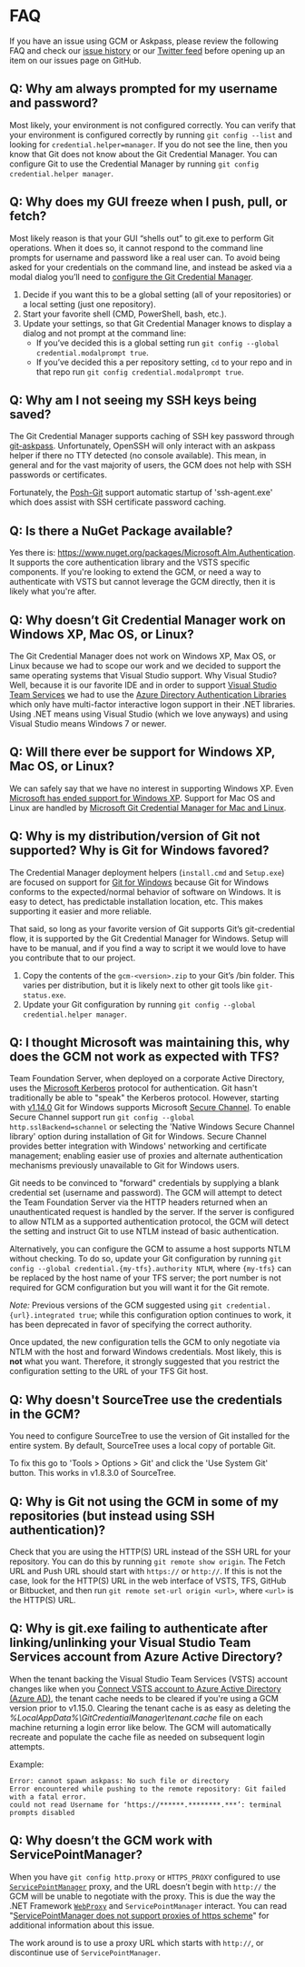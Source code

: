 # FAQ

If you have an issue using GCM or Askpass, please review the following FAQ and check our [issue history](https://github.com/Microsoft/Git-Credential-Manager-for-Windows/issues) or our [Twitter feed](https://twitter.com/microsoftgit) before opening up an item on our issues page on GitHub.

## Q: Why am always prompted for my username and password?

Most likely, your environment is not configured correctly.
You can verify that your environment is configured correctly by running `git config --list` and looking for `credential.helper=manager`.
If you do not see the line, then you know that Git does not know about the Git Credential Manager.
You can configure Git to use the Credential Manager by running `git config credential.helper manager`.

## Q: Why does my GUI freeze when I push, pull, or fetch?

Most likely reason is that your GUI “shells out” to git.exe to perform Git operations.
When it does so, it cannot respond to the command line prompts for username and password like a real user can.
To avoid being asked for your credentials on the command line, and instead be asked via a modal dialog you’ll need to [configure the Git Credential Manager](Configuration.md#modalprompt).

1. Decide if you want this to be a global setting (all of your repositories) or a local setting (just one repository).
2. Start your favorite shell (CMD, PowerShell, bash, etc.).
3. Update your settings, so that Git Credential Manager knows to display a dialog and not prompt at the command line:
   * If you’ve decided this is a global setting run `git config --global credential.modalprompt true`.
   * If you’ve decided this a per repository setting, `cd` to your repo and in that repo run `git config credential.modalprompt true`.

## Q: Why am I not seeing my SSH keys being saved?

The Git Credential Manager supports caching of SSH key password through [git-askpass](Askpass.md).
Unfortunately, OpenSSH will only interact with an askpass helper if there no TTY detected (no console available).
This mean, in general and for the vast majority of users, the GCM does not help with SSH passwords or certificates.

Fortunately, the [Posh-Git](https://github.com/dahlbyk/posh-git) support automatic startup of 'ssh-agent.exe' which does assist with SSH certificate password caching.

## Q: Is there a NuGet Package available?

Yes there is: <https://www.nuget.org/packages/Microsoft.Alm.Authentication>.
It supports the core authentication library and the VSTS specific components.
If you're looking to extend the GCM, or need a way to authenticate with VSTS but cannot leverage the GCM directly, then it is likely what you're after.

## Q: Why doesn’t Git Credential Manager work on Windows XP, Mac OS, or Linux?

The Git Credential Manager does not work on Windows XP, Max OS, or Linux because we had to scope our work and we decided to support the same operating systems that Visual Studio support.
Why Visual Studio?
Well, because it is our favorite IDE and in order to support [Visual Studio Team Services](https://www.visualstudio.com/en-us/products/visual-studio-team-services-vs.aspx) we had to use the [Azure Directory Authentication Libraries](https://github.com/AzureAD) which only have multi-factor interactive logon support in their .NET libraries.
Using .NET means using Visual Studio (which we love anyways) and using Visual Studio means Windows 7 or newer.

## Q: Will there ever be support for Windows XP, Mac OS, or Linux?

We can safely say that we have no interest in supporting Windows XP.
Even [Microsoft has ended support for Windows XP](https://windows.microsoft.com/en-us/windows/end-support-help).
Support for Mac OS and Linux are handled by [Microsoft Git Credential Manager for Mac and Linux](https://github.com/Microsoft/Git-Credential-Manager-for-Mac-and-Linux).

## Q: Why is my distribution/version of Git not supported? Why is Git for Windows favored?

The Credential Manager deployment helpers (`install.cmd` and `Setup.exe`) are focused on support for [Git for Windows](https://github.com/git-for-windows) because Git for Windows conforms to the expected/normal behavior of software on Windows.
It is easy to detect, has predictable installation location, etc. This makes supporting it easier and more reliable.

That said, so long as your favorite version of Git supports Git’s git-credential flow, it is supported by the Git Credential Manager for Windows.
Setup will have to be manual, and if you find a way to script it we would love to have you contribute that to our project.

1. Copy the contents of the `gcm-<version>.zip` to your Git’s /bin folder.
   This varies per distribution, but it is likely next to other git tools like `git-status.exe`.
2. Update your Git configuration by running `git config --global credential.helper manager`.

## Q: I thought Microsoft was maintaining this, why does the GCM not work as expected with TFS?

Team Foundation Server, when deployed on a corporate Active Directory, uses the [Microsoft Kerberos](https://msdn.microsoft.com/en-us/library/windows/desktop/aa378747(v=vs.85).aspx) protocol for authentication.
Git hasn't traditionally be able to "speak" the Kerberos protocol.
However, starting with [v1.14.0](https://github.com/git-for-windows/git/releases/tag/v2.14.0.windows.1) Git for Windows supports Microsoft [Secure Channel](https://msdn.microsoft.com/en-us/library/windows/desktop/aa380123(v=vs.85).aspx).
To enable Secure Channel support run `git config --global http.sslBackend=schannel` or selecting the 'Native Windows Secure Channel library' option during installation of Git for Windows.
Secure Channel provides better integration with Windows' networking and certificate management; enabling easier use of proxies and alternate authentication mechanisms previously unavailable to Git for Windows users.

Git needs to be convinced to "forward" credentials by supplying a blank credential set (username and password).
The GCM will attempt to detect the Team Foundation Server via the HTTP headers returned when an unauthenticated request is handled by the server.
If the server is configured to allow NTLM as a supported authentication protocol, the GCM will detect the setting and instruct Git to use NTLM instead of basic authentication.

Alternatively, you can configure the GCM to assume a host supports NTLM without checking.
To do so, update your Git configuration by running `git config --global credential.{my-tfs}.authority NTLM`, where `{my-tfs}` can be replaced by the host name of your TFS server; the port number is not required for GCM configuration but you will want it for the Git remote.

_Note:_ Previous versions of the GCM suggested using `git credential.{url}.integrated true`; while this configuration option continues to work, it has been deprecated in favor of specifying the correct authority.

Once updated, the new configuration tells the GCM to only negotiate via NTLM with the host and forward Windows credentials.
Most likely, this is **not** what you want.
Therefore, it strongly suggested that you restrict the configuration setting to the URL of your TFS Git host.

## Q: Why doesn't SourceTree use the credentials in the GCM?

You need to configure SourceTree to use the version of Git installed for the entire system.
By default, SourceTree uses a local copy of portable Git.

To fix this go to 'Tools > Options > Git' and click the 'Use System Git' button.
This works in v1.8.3.0 of SourceTree.

## Q: Why is Git not using the GCM in some of my repositories (but instead using SSH authentication)?

Check that you are using the HTTP(S) URL instead of the SSH URL for your repository.
You can do this by running `git remote show origin`.
The Fetch URL and Push URL should start with `https://` or `http://`.
If this is not the case, look for the HTTP(S) URL in the web interface of VSTS, TFS, GitHub or Bitbucket, and then run `git remote set-url origin <url>`, where `<url>` is the HTTP(S) URL.

## Q: Why is git.exe failing to authenticate after linking/unlinking your Visual Studio Team Services account from Azure Active Directory?

When the tenant backing the Visual Studio Team Services (VSTS) account changes like when you [Connect VSTS account to Azure Active Directory (Azure AD)](https://docs.microsoft.com/en-us/vsts/accounts/connect-account-to-aad), the tenant cache needs to be cleared if you're using a GCM version prior to v1.15.0.
Clearing the tenant cache is as easy as deleting the *%LocalAppData%\GitCredentialManager\tenant.cache* file on each machine returning a login error like below.
The GCM will automatically recreate and populate the cache file as needed on subsequent login attempts.

Example:

```text
Error: cannot spawn askpass: No such file or directory
Error encountered while pushing to the remote repository: Git failed with a fatal error.
could not read Username for ‘https://******.********.***’: terminal prompts disabled
```

## Q: Why doesn’t the GCM work with ServicePointManager?

When you have `git config http.proxy` or `HTTPS_PROXY` configured to use [`ServicePointManager`](https://docs.microsoft.com/en-us/dotnet/api/system.net.servicepointmanager?view=netframework-4.7.1) proxy, and the URL doesn’t begin with `http://` the GCM will be unable to negotiate with the proxy. This is due the way the .NET Framework [`WebProxy`](https://docs.microsoft.com/en-us/dotnet/api/system.net.webproxy?view=netframework-4.7.1) and `ServicePointManager` interact. You can read "[ServicePointManager does not support proxies of https scheme](https://blogs.msdn.microsoft.com/jpsanders/2007/04/25/the-servicepointmanager-does-not-support-proxies-of-https-scheme-net-1-1-sp1/)" for additional information about this issue.

The work around is to use a proxy URL which starts with `http://`, or discontinue use of `ServicePointManager`.
